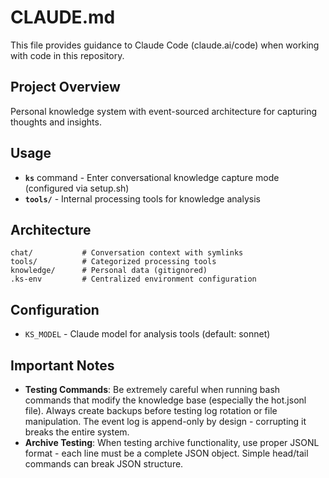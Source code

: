 # CLAUDE.md

This file provides guidance to Claude Code (claude.ai/code) when working with code in this repository.

## Project Overview

Personal knowledge system with event-sourced architecture for capturing thoughts and insights.

## Usage

- **`ks`** command - Enter conversational knowledge capture mode (configured via setup.sh)
- **`tools/`** - Internal processing tools for knowledge analysis

## Architecture

```
chat/           # Conversation context with symlinks
tools/          # Categorized processing tools
knowledge/      # Personal data (gitignored)
.ks-env         # Centralized environment configuration
```

## Configuration

- `KS_MODEL` - Claude model for analysis tools (default: sonnet)

## Important Notes

- **Testing Commands**: Be extremely careful when running bash commands that modify the knowledge base (especially the hot.jsonl file). Always create backups before testing log rotation or file manipulation. The event log is append-only by design - corrupting it breaks the entire system.
- **Archive Testing**: When testing archive functionality, use proper JSONL format - each line must be a complete JSON object. Simple head/tail commands can break JSON structure.